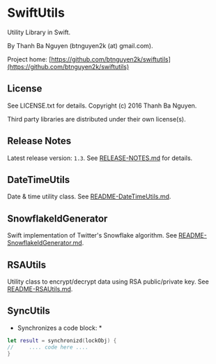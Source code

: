SwiftUtils
==========

Utility Library in Swift.

By Thanh Ba Nguyen (btnguyen2k (at) gmail.com).

Project home:
[https://github.com/btnguyen2k/swiftutils](https://github.com/btnguyen2k/swiftutils)


## License ##

See LICENSE.txt for details. Copyright (c) 2016 Thanh Ba Nguyen.

Third party libraries are distributed under their own license(s).


## Release Notes ##

Latest release version: `1.3`. See [RELEASE-NOTES.md](RELEASE-NOTES.md) for details.


DateTimeUtils
-------------

Date & time utility class. See [README-DateTimeUtils.md](README-DateTimeUtils.md).


SnowflakeIdGenerator
--------------------

Swift implementation of Twitter's Snowflake algorithm. See [README-SnowflakeIdGenerator.md](README-SnowflakeIdGenerator.md).


RSAUtils
--------

Utility class to encrypt/decrypt data using RSA public/private key. See [README-RSAUtils.md](README-RSAUtils.md).


SyncUtils
---------

* Synchronizes a code block: *

```swift
let result = synchronizd(lockObj) {
//     .... code here ....
}
```

